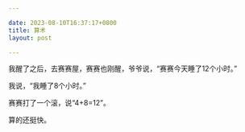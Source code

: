 ```yaml
---

date: 2023-08-10T16:37:17+0800
title: 算术
layout: post

---
```


我醒了之后，去赛赛屋，赛赛也刚醒，爷爷说，“赛赛今天睡了12个小时。”

我说，“我睡了8个小时。”

赛赛打了一个滚，说“4+8=12”。

算的还挺快。

